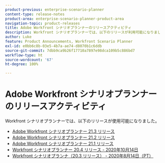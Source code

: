```yaml
---
product-previous: enterprise-scenario-planner
content-type: release-notes
product-area: enterprise-scenario-planner-product-area
navigation-topic: product-releases
title: Adobe Workfront シナリオプランナーのリリースアクティビティ
description: Workfront シナリオプランナーでは、以下のリリースが利用可能になりました。
author: Luke
feature: Product Announcements, Workfront Scenario Planner
exl-id: e0bb6c8b-03e5-4b7a-ae74-d8070b1c6ddb
source-git-commit: 7dbb9ca9b26f17710a7897e98dca109b5c886bd7
workflow-type: ht
source-wordcount: '67'
ht-degree: 100%

---
```


# Adobe Workfront シナリオプランナーのリリースアクティビティ

Workfront シナリオプランナーでは、以下のリリースが使用可能になりました。

<!--* [Adobe Workfront Scenario Planner with the 21.4 release](../../../product-announcements/product-releases/scenario-planner-release-activity/sp-release-21-4.md) -->

* [Adobe Workfront シナリオプランナー 21.3 リリース](../../../product-announcements/product-releases/scenario-planner-release-activity/sp-release-21-3.md)
* [Adobe Workfront シナリオプランナー 21.2 リリース](../../../product-announcements/product-releases/scenario-planner-release-activity/sp-release-21-2.md)
* [Adobe Workfront シナリオプランナー 21.1 リリース](../../../product-announcements/product-releases/scenario-planner-release-activity/sp-release-21-1.md)
* [Workfront シナリオプランナー 20.4 リリース - 2020年10月14日](../../../product-announcements/product-releases/scenario-planner-release-activity/sp-release-20.4.md)
* [Workfront シナリオプランナ（20.3 リリース） - 2020年8月14日（PT）](../../../product-announcements/product-releases/scenario-planner-release-activity/sp-release-20-3.md)
